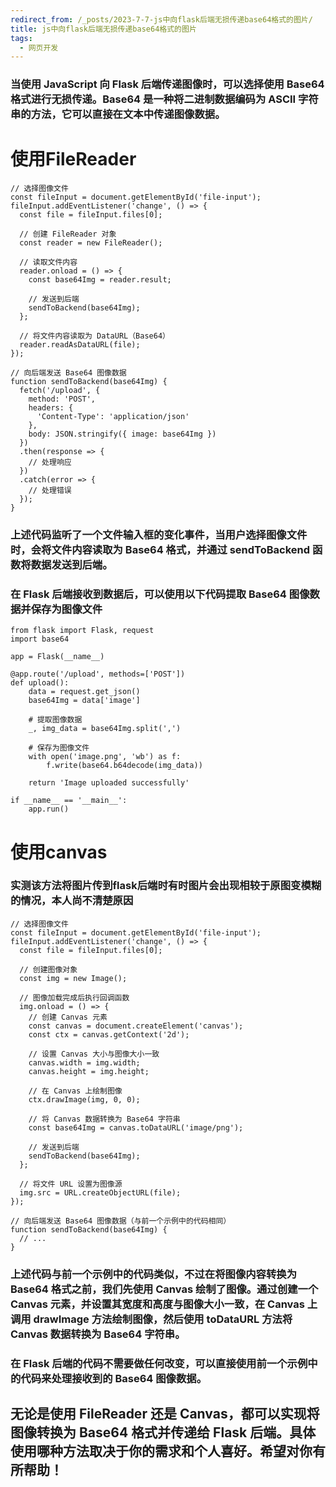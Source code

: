 ```yaml
---
redirect_from: /_posts/2023-7-7-js中向flask后端无损传递base64格式的图片/
title: js中向flask后端无损传递base64格式的图片
tags:
  - 网页开发
---
```


### 当使用 JavaScript 向 Flask 后端传递图像时，可以选择使用 Base64 格式进行无损传递。Base64 是一种将二进制数据编码为 ASCII 字符串的方法，它可以直接在文本中传递图像数据。

# 使用FileReader
```
// 选择图像文件
const fileInput = document.getElementById('file-input');
fileInput.addEventListener('change', () => {
  const file = fileInput.files[0];

  // 创建 FileReader 对象
  const reader = new FileReader();

  // 读取文件内容
  reader.onload = () => {
    const base64Img = reader.result;

    // 发送到后端
    sendToBackend(base64Img);
  };

  // 将文件内容读取为 DataURL（Base64）
  reader.readAsDataURL(file);
});

// 向后端发送 Base64 图像数据
function sendToBackend(base64Img) {
  fetch('/upload', {
    method: 'POST',
    headers: {
      'Content-Type': 'application/json'
    },
    body: JSON.stringify({ image: base64Img })
  })
  .then(response => {
    // 处理响应
  })
  .catch(error => {
    // 处理错误
  });
}
```
### 上述代码监听了一个文件输入框的变化事件，当用户选择图像文件时，会将文件内容读取为 Base64 格式，并通过 sendToBackend 函数将数据发送到后端。
### 在 Flask 后端接收到数据后，可以使用以下代码提取 Base64 图像数据并保存为图像文件
```
from flask import Flask, request
import base64

app = Flask(__name__)

@app.route('/upload', methods=['POST'])
def upload():
    data = request.get_json()
    base64Img = data['image']

    # 提取图像数据
    _, img_data = base64Img.split(',')

    # 保存为图像文件
    with open('image.png', 'wb') as f:
        f.write(base64.b64decode(img_data))

    return 'Image uploaded successfully'

if __name__ == '__main__':
    app.run()
```
# 使用canvas

### 实测该方法将图片传到flask后端时有时图片会出现相较于原图变模糊的情况，本人尚不清楚原因
```
// 选择图像文件
const fileInput = document.getElementById('file-input');
fileInput.addEventListener('change', () => {
  const file = fileInput.files[0];

  // 创建图像对象
  const img = new Image();

  // 图像加载完成后执行回调函数
  img.onload = () => {
    // 创建 Canvas 元素
    const canvas = document.createElement('canvas');
    const ctx = canvas.getContext('2d');

    // 设置 Canvas 大小与图像大小一致
    canvas.width = img.width;
    canvas.height = img.height;

    // 在 Canvas 上绘制图像
    ctx.drawImage(img, 0, 0);

    // 将 Canvas 数据转换为 Base64 字符串
    const base64Img = canvas.toDataURL('image/png');

    // 发送到后端
    sendToBackend(base64Img);
  };

  // 将文件 URL 设置为图像源
  img.src = URL.createObjectURL(file);
});

// 向后端发送 Base64 图像数据（与前一个示例中的代码相同）
function sendToBackend(base64Img) {
  // ...
}
```
### 上述代码与前一个示例中的代码类似，不过在将图像内容转换为 Base64 格式之前，我们先使用 Canvas 绘制了图像。通过创建一个 Canvas 元素，并设置其宽度和高度与图像大小一致，在 Canvas 上调用 drawImage 方法绘制图像，然后使用 toDataURL 方法将 Canvas 数据转换为 Base64 字符串。
### 在 Flask 后端的代码不需要做任何改变，可以直接使用前一个示例中的代码来处理接收到的 Base64 图像数据。

## 无论是使用 FileReader 还是 Canvas，都可以实现将图像转换为 Base64 格式并传递给 Flask 后端。具体使用哪种方法取决于你的需求和个人喜好。希望对你有所帮助！
